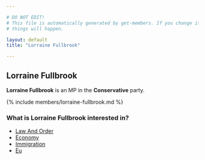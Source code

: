 ```yaml
---

# DO NOT EDIT!
# This file is automatically generated by get-members. If you change it, bad
# things will happen.

layout: default
title: "Lorraine Fullbrook"

---
```


## Lorraine Fullbrook

**Lorraine Fullbrook** is an MP in the **Conservative** party.

{% include members/lorraine-fullbrook.md %}

### What is Lorraine Fullbrook interested in?


* [Law And Order](/interests/law-and-order.html)
* [Economy](/interests/economy.html)
* [Immigration](/interests/immigration.html)
* [Eu](/interests/eu.html)
